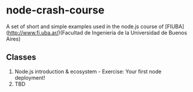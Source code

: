 # node-crash-course
A set of short and simple examples used in the node.js course of  [FIUBA] (http://www.fi.uba.ar/)(Facultad de Ingeniería de la Universidad de Buenos Aires)


## Classes

1. Node.js introduction & ecosystem - Exercise: Your first node deployment!
2. TBD

